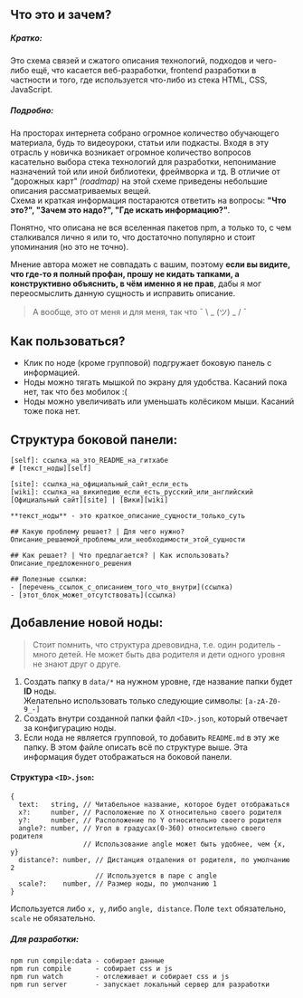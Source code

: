 ## Что это и зачем?

##### Кратко:
Это схема связей и сжатого описания технологий, подходов и чего-либо ещё, что касается веб-разработки, frontend разработки в частности и того, где используется что-либо из стека HTML, CSS, JavaScript.

##### Подробно:
На просторах интернета собрано огромное количество обучающего материала, будь то видеоуроки, статьи или подкасты. Входя в эту отрасль у новичка возникает огромное количество вопросов касательно выбора стека технологий для разработки, непонимание назначений той или иной библиотеки, фреймворка и тд. В отличие от "дорожных карт" _(roadmap)_ на этой схеме приведены небольшие описания рассматриваемых вещей.
<br>
Схема и краткая информация постараются ответить на вопросы: **"Что это?", "Зачем это надо?", "Где искать информацию?"**.

Понятно, что описана не вся вселенная пакетов npm, а только то, с чем сталкивался лично я или то, что достаточно популярно и стоит упоминания (но это не точно).

Мнение автора может не совпадать с вашим, поэтому **если вы видите, что где-то я полный профан, прошу не кидать тапками, а конструктивно объяснить, в чём именно я не прав**, дабы я мог переосмыслить данную сущность и исправить описание.

> А вообще, это от меня и для меня, так что ¯ \ _ (ツ) _ / ¯

## Как пользоваться?
- Клик по ноде (кроме групповой) подгружает боковую панель с информацией.
- Ноды можно тягать мышкой по экрану для удобства. Касаний пока нет, так что без мобилок :(
- Ноды можно увеличивать или уменьшать колёсиком мыши. Касаний тоже пока нет.

## Структура боковой панели:
```
[self]: ссылка_на_это_README_на_гитхабе
# [текст_ноды][self]

[site]: ссылка_на_официальный_сайт_если_есть
[wiki]: ссылка_на_википедию_если_есть_русский_или_английский
[Официальный сайт][site] | [Вики][wiki]

**текст_ноды** - это краткое_описание_сущности_только_суть

## Какую проблему решает? | Для чего нужно?
Описание_решаемой_проблемы_или_необходимости_этой_сущности

## Как решает? | Что предлагается? | Как использовать?
Описание_предложенного_решения

## Полезные ссылки:
- [перечень_ссылок_с_описанием_того_что_внутри](ссылка)
- [этот_блок_может_отсутствовать](ссылка)

```

## Добавление новой ноды:
> Стоит помнить, что структура древовидна, т.е. один родитель - много детей. Не может быть два родителя и дети одного уровня не знают друг о друге.
1. Создать папку в `data/*` на нужном уровне, где название папки будет **ID** ноды.<br>Желательно использовать только следующие символы: `[a-zA-Z0-9_-]`
2. Создать внутри созданной папки файл `<ID>.json`, который отвечает за конфигурацию ноды.
3. Если нода не является групповой, то добавить `README.md` в эту же папку. В этом файле описать всё по структуре выше. Эта информация будет отображаться на боковой панели.

#### Структура `<ID>.json`:
```
{
  text:   string, // Читабельное название, которое будет отображаться
  x?:     number, // Расположение по Х относительно своего родителя
  y?:     number, // Расположение по Y относительно своего родителя
  angle?: number, // Угол в градусах(0-360) относительно своего родителя
                  // Использование angle может быть удобнее, чем {x, y}
  distance?: number, // Дистанция отдаления от родителя, по умолчанию 2
                     // Используется в паре с angle
  scale?:    number, // Размер ноды, по умолчанию 1
}
```
Используется либо `x, y`, либо `angle, distance`. Поле `text` обязательно, `scale` не обязательно.

##### Для разработки:
```
npm run compile:data - собирает данные
npm run compile      - собирает css и js
npm run watch        - отслеживает и собирает css и js
npm run server       - запускает локальный сервер для разработки
```
